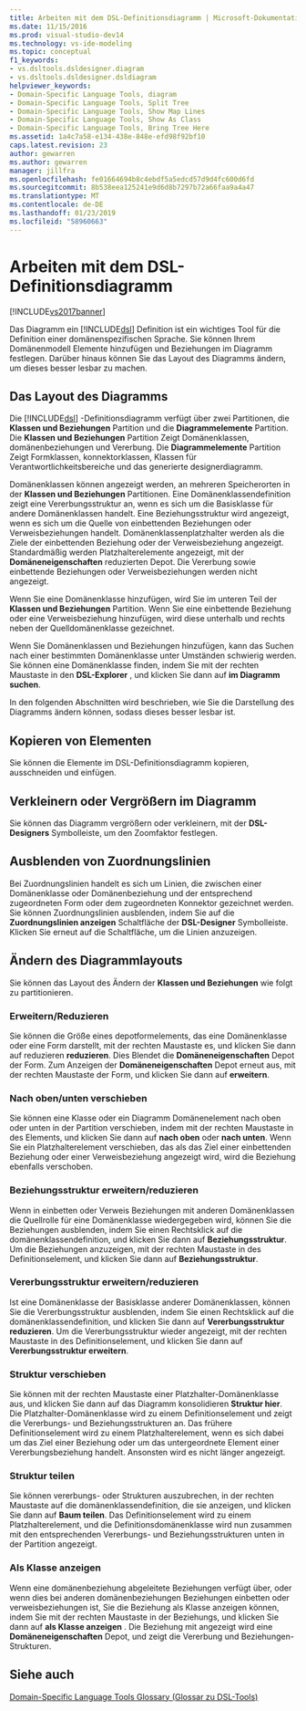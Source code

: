 ```yaml
---
title: Arbeiten mit dem DSL-Definitionsdiagramm | Microsoft-Dokumentation
ms.date: 11/15/2016
ms.prod: visual-studio-dev14
ms.technology: vs-ide-modeling
ms.topic: conceptual
f1_keywords:
- vs.dsltools.dsldesigner.diagram
- vs.dsltools.dsldesigner.dsldiagram
helpviewer_keywords:
- Domain-Specific Language Tools, diagram
- Domain-Specific Language Tools, Split Tree
- Domain-Specific Language Tools, Show Map Lines
- Domain-Specific Language Tools, Show As Class
- Domain-Specific Language Tools, Bring Tree Here
ms.assetid: 1a4c7a58-e134-438e-848e-efd98f92bf10
caps.latest.revision: 23
author: gewarren
ms.author: gewarren
manager: jillfra
ms.openlocfilehash: fe01664694b8c4ebdf5a5edcd57d9d4fc600d6fd
ms.sourcegitcommit: 8b538eea125241e9d6d8b7297b72a66faa9a4a47
ms.translationtype: MT
ms.contentlocale: de-DE
ms.lasthandoff: 01/23/2019
ms.locfileid: "58960663"
---
```

# <a name="working-with-the-dsl-definition-diagram"></a>Arbeiten mit dem DSL-Definitionsdiagramm
[!INCLUDE[vs2017banner](../includes/vs2017banner.md)]

Das Diagramm ein [!INCLUDE[dsl](../includes/dsl-md.md)] Definition ist ein wichtiges Tool für die Definition einer domänenspezifischen Sprache. Sie können Ihrem Domänenmodell Elemente hinzufügen und Beziehungen im Diagramm festlegen. Darüber hinaus können Sie das Layout des Diagramms ändern, um dieses besser lesbar zu machen.  
  
## <a name="the-layout-of-the-diagram"></a>Das Layout des Diagramms  
 Die [!INCLUDE[dsl](../includes/dsl-md.md)] -Definitionsdiagramm verfügt über zwei Partitionen, die **Klassen und Beziehungen** Partition und die **Diagrammelemente** Partition. Die **Klassen und Beziehungen** Partition Zeigt Domänenklassen, domänenbeziehungen und Vererbung. Die **Diagrammelemente** Partition Zeigt Formklassen, konnektorklassen, Klassen für Verantwortlichkeitsbereiche und das generierte designerdiagramm.  
  
 Domänenklassen können angezeigt werden, an mehreren Speicherorten in der **Klassen und Beziehungen** Partitionen. Eine Domänenklassendefinition zeigt eine Vererbungsstruktur an, wenn es sich um die Basisklasse für andere Domänenklassen handelt. Eine Beziehungsstruktur wird angezeigt, wenn es sich um die Quelle von einbettenden Beziehungen oder Verweisbeziehungen handelt. Domänenklassenplatzhalter werden als die Ziele der einbettenden Beziehung oder der Verweisbeziehung angezeigt. Standardmäßig werden Platzhalterelemente angezeigt, mit der **Domäneneigenschaften** reduzierten Depot. Die Vererbung sowie einbettende Beziehungen oder Verweisbeziehungen werden nicht angezeigt.  
  
 Wenn Sie eine Domänenklasse hinzufügen, wird Sie im unteren Teil der **Klassen und Beziehungen** Partition. Wenn Sie eine einbettende Beziehung oder eine Verweisbeziehung hinzufügen, wird diese unterhalb und rechts neben der Quelldomänenklasse gezeichnet.  
  
 Wenn Sie Domänenklassen und Beziehungen hinzufügen, kann das Suchen nach einer bestimmten Domänenklasse unter Umständen schwierig werden. Sie können eine Domänenklasse finden, indem Sie mit der rechten Maustaste in den **DSL-Explorer** , und klicken Sie dann auf **im Diagramm suchen**.  
  
 In den folgenden Abschnitten wird beschrieben, wie Sie die Darstellung des Diagramms ändern können, sodass dieses besser lesbar ist.  
  
## <a name="copying-elements"></a>Kopieren von Elementen  
 Sie können die Elemente im DSL-Definitionsdiagramm kopieren, ausschneiden und einfügen.  
  
## <a name="zooming-in-or-out-on-the-diagram"></a>Verkleinern oder Vergrößern im Diagramm  
 Sie können das Diagramm vergrößern oder verkleinern, mit der **DSL-Designers** Symbolleiste, um den Zoomfaktor festlegen.  
  
## <a name="hiding-map-lines"></a>Ausblenden von Zuordnungslinien  
 Bei Zuordnungslinien handelt es sich um Linien, die zwischen einer Domänenklasse oder Domänenbeziehung und der entsprechend zugeordneten Form oder dem zugeordneten Konnektor gezeichnet werden. Sie können Zuordnungslinien ausblenden, indem Sie auf die **Zuordnungslinien anzeigen** Schaltfläche der **DSL-Designer** Symbolleiste. Klicken Sie erneut auf die Schaltfläche, um die Linien anzuzeigen.  
  
## <a name="changing-the-diagram-layout"></a>Ändern des Diagrammlayouts  
 Sie können das Layout des Ändern der **Klassen und Beziehungen** wie folgt zu partitionieren.  
  
### <a name="expandcollapse"></a>Erweitern/Reduzieren  
 Sie können die Größe eines depotformelements, das eine Domänenklasse oder eine Form darstellt, mit der rechten Maustaste es, und klicken Sie dann auf reduzieren **reduzieren**. Dies Blendet die **Domäneneigenschaften** Depot der Form. Zum Anzeigen der **Domäneneigenschaften** Depot erneut aus, mit der rechten Maustaste der Form, und klicken Sie dann auf **erweitern**.  
  
### <a name="move-updown"></a>Nach oben/unten verschieben  
 Sie können eine Klasse oder ein Diagramm Domänenelement nach oben oder unten in der Partition verschieben, indem mit der rechten Maustaste in des Elements, und klicken Sie dann auf **nach oben** oder **nach unten**. Wenn Sie ein Platzhalterelement verschieben, das als das Ziel einer einbettenden Beziehung oder einer Verweisbeziehung angezeigt wird, wird die Beziehung ebenfalls verschoben.  
  
### <a name="expandcollapse-relationships-tree"></a>Beziehungsstruktur erweitern/reduzieren  
 Wenn in einbetten oder Verweis Beziehungen mit anderen Domänenklassen die Quellrolle für eine Domänenklasse wiedergegeben wird, können Sie die Beziehungen ausblenden, indem Sie einen Rechtsklick auf die domänenklassendefinition, und klicken Sie dann auf **Beziehungsstruktur**. Um die Beziehungen anzuzeigen, mit der rechten Maustaste in des Definitionselement, und klicken Sie dann auf **Beziehungsstruktur**.  
  
### <a name="expandcollapse-inheritance-tree"></a>Vererbungsstruktur erweitern/reduzieren  
 Ist eine Domänenklasse der Basisklasse anderer Domänenklassen, können Sie die Vererbungsstruktur ausblenden, indem Sie einen Rechtsklick auf die domänenklassendefinition, und klicken Sie dann auf **Vererbungsstruktur reduzieren**. Um die Vererbungsstruktur wieder angezeigt, mit der rechten Maustaste in des Definitionselement, und klicken Sie dann auf **Vererbungsstruktur erweitern**.  
  
### <a name="bring-tree-here"></a>Struktur verschieben  
 Sie können mit der rechten Maustaste einer Platzhalter-Domänenklasse aus, und klicken Sie dann auf das Diagramm konsolidieren **Struktur hier**. Die Platzhalter-Domänenklasse wird zu einem Definitionselement und zeigt die Vererbungs- und Beziehungsstrukturen an. Das frühere Definitionselement wird zu einem Platzhalterelement, wenn es sich dabei um das Ziel einer Beziehung oder um das untergeordnete Element einer Vererbungsbeziehung handelt. Ansonsten wird es nicht länger angezeigt.  
  
### <a name="split-tree"></a>Struktur teilen  
 Sie können vererbungs- oder Strukturen auszubrechen, in der rechten Maustaste auf die domänenklassendefinition, die sie anzeigen, und klicken Sie dann auf **Baum teilen**. Das Definitionselement wird zu einem Platzhalterelement, und die Definitionsdomänenklasse wird nun zusammen mit den entsprechenden Vererbungs- und Beziehungsstrukturen unten in der Partition angezeigt.  
  
### <a name="show-as-class"></a>Als Klasse anzeigen  
 Wenn eine domänenbeziehung abgeleitete Beziehungen verfügt über, oder wenn dies bei anderen domänenbeziehungen Beziehungen einbetten oder verweisbeziehungen ist, Sie die Beziehung als Klasse anzeigen können, indem Sie mit der rechten Maustaste in der Beziehungs, und klicken Sie dann auf **als Klasse anzeigen** . Die Beziehung mit angezeigt wird eine **Domäneneigenschaften** Depot, und zeigt die Vererbung und Beziehungen-Strukturen.  
  
## <a name="see-also"></a>Siehe auch  
 [Domain-Specific Language Tools Glossary (Glossar zu DSL-Tools)](http://msdn.microsoft.com/ca5e84cb-a315-465c-be24-76aa3df276aa)
